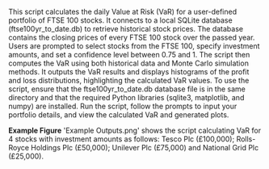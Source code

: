 This script calculates the daily Value at Risk (VaR) for a user-defined portfolio of FTSE 100 stocks. It connects to a local SQLite database (ftse100yr_to_date.db) to retrieve historical stock prices. The database contains the closing prices of every FTSE 100 stock over the passed year. Users are prompted to select stocks from the FTSE 100, specify investment amounts, and set a confidence level between 0.75 and 1. The script then computes the VaR using both historical data and Monte Carlo simulation methods. It outputs the VaR results and displays histograms of the profit and loss distributions, highlighting the calculated VaR values. To use the script, ensure that the ftse100yr_to_date.db database file is in the same directory and that the required Python libraries (sqlite3, matplotlib, and numpy) are installed. Run the script, follow the prompts to input your portfolio details, and view the calculated VaR and generated plots.

**Example Figure**
'Example Outputs.png' shows the script calculating VaR for 4 stocks with investment amounts as follows: Tesco Plc (£100,000); Rolls-Royce Holdings Plc (£50,000); Unilever Plc (£75,000) and National Grid Plc (£25,000). 
